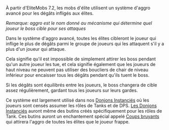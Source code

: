 À partir d'EliteMobs 7.2, les mobs d'élite utilisent un système d'aggro avancé pour les dégâts infligés aux élites.

*Remarque: aggro est le nom donné au mécanisme qui détermine quel joueur le boss cible pour ses attaques*

Dans le système d'aggro avancé, toutes les élites cibleront le joueur qui inflige le plus de dégâts parmi le groupe de
joueurs qui les attaquent s'il y a plus d'un joueur qui attaque.

Cela signifie qu'il est impossible de simplement attirer les boss pendant qu'un autre joueur les tue, et cela signifie
également que les joueurs de haut niveau ne peuvent pas utiliser des boucliers de chair de niveau inférieur pour
encaisser tous les dégâts pendant qu'ils tuent le boss.

Si les dégâts sont équilibrés entre les joueurs, le boss changera de cible assez régulièrement, gardant tous les joueurs
sur leurs gardes.

Ce système est largement utilisé dans nos [Donjons Instanciés]($language$/elitemobs/instanced_dungeon_difficulty.md) où
les joueurs sont censés assumer les rôles de Tanks et de
DPS. [Les Donjons Instanciés]($language$/elitemobs/instanced_dungeon_difficulty.md) auront même des butins créés
spécifiquement pour les rôles de Tank. Ces butins auront un enchantement spécial
appelé [Coups bruyants]($language$/elitemobs/custom_enchantments_list.md&section=loud-strikes) qui attirera l'aggro de
toutes les élites que le joueur frappe.
